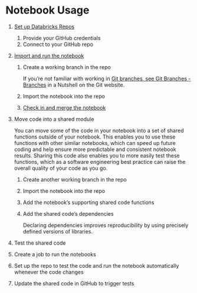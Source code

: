 # Notebook Usage

1. [Set up Databricks Repos](https://docs.databricks.com/notebooks/best-practices.html#step-1-set-up-databricks-repos)
    1. Provide your GitHub credentials
    2. Connect to your GitHub repo
2. [Import and run the notebook](https://docs.databricks.com/notebooks/best-practices.html#step-2-import-and-run-the-notebook)
    1. Create a working branch in the repo

        If you’re not familiar with working in [Git branches, see Git Branches - Branches](https://git-scm.com/book/en/v2/Git-Branching-Branches-in-a-Nutshell) in a Nutshell on the Git website.

    2. Import the notebook into the repo
    3. [Check in and merge the notebook](https://docs.databricks.com/notebooks/best-practices.html#step-24-check-in-and-merge-the-notebook)
    
3. Move code into a shared module

    You can move some of the code in your notebook into a set of shared functions outside of your notebook. This enables you to use these functions with other similar notebooks, which can speed up future coding and help ensure more predictable and consistent notebook results. Sharing this code also enables you to more easily test these functions, which as a software engineering best practice can raise the overall quality of your code as you go.

    1. Create another working branch in the repo
    2. Import the notebook into the repo
    3. Add the notebook’s supporting shared code functions
    4. Add the shared code’s dependencies

         Declaring dependencies improves reproducibility by using precisely defined versions of libraries.

4. Test the shared code
5. Create a job to run the notebooks
6. Set up the repo to test the code and run the notebook automatically whenever the code changes
7. Update the shared code in GitHub to trigger tests

